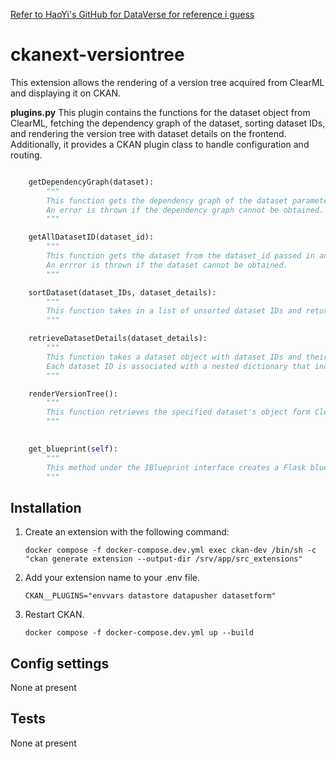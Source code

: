 [Refer to HaoYi's GitHub for DataVerse for reference i guess](https://github.com/ghy99/DataVerse)

# ckanext-versiontree

This extension allows the rendering of a version tree acquired from ClearML and displaying it on CKAN.

**plugins.py**
    This plugin contains the functions for the dataset object from ClearML, fetching the dependency graph of the dataset, sorting dataset IDs, and rendering the version tree with dataset details on the frontend. Additionally, it provides a CKAN plugin class to handle configuration and routing.
```python

    getDependencyGraph(dataset):
        """
        This function gets the dependency graph of the dataset parameter that is passed in and returns the dependency graph.
        An error is thrown if the dependency graph cannot be obtained.
        """

    getAllDatasetID(dataset_id):
        """
        This function gets the dataset from the dataset_id passed in and returns the dataset. 
        An errror is thrown if the dataset cannot be obtained.
        """

    sortDataset(dataset_IDs, dataset_details):
        """ 
        This function takes in a list of unsorted dataset IDs and returns a sorted list of the same IDs.
        """

    retrieveDatasetDetails(dataset_details):
        """ 
        This function takes a dataset object with dataset IDs and their attributes as input and returns a condensed dictionary. 
        Each dataset ID is associated with a nested dictionary that includes the project name, dataset name, and version, along with their respective values.
        """

    renderVersionTree():
        """
        This function retrieves the specified dataset's object form ClearML and returns the dependency graph, dataset_IDs and the dataset_details through the render_template function to display them on the frontend
        """

   
    get_blueprint(self):
        """ 
        This method under the IBlueprint interface creates a Flask bluepring object that associates the "/versiontree" URl path with the renderVersionTree function above.
        """

```

## Installation

1. Create an extension with the following command:
   
   `docker compose -f docker-compose.dev.yml exec ckan-dev /bin/sh -c "ckan generate extension --output-dir /srv/app/src_extensions"`

2. Add your extension name to your .env file. 

   `CKAN__PLUGINS="envvars datastore datapusher datasetform"`

3. Restart CKAN. 

   `docker compose -f docker-compose.dev.yml up --build`


## Config settings

None at present


## Tests

None at present